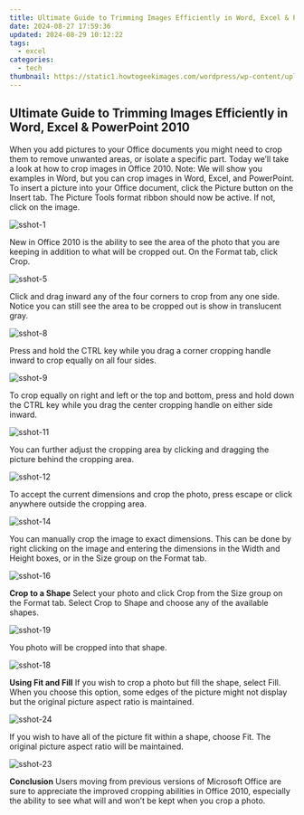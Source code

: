 ```yaml
---
title: Ultimate Guide to Trimming Images Efficiently in Word, Excel & PowerPoint 2010
date: 2024-08-27 17:59:36
updated: 2024-08-29 10:12:22
tags:
  - excel
categories:
  - tech
thumbnail: https://static1.howtogeekimages.com/wordpress/wp-content/uploads/2010/06/sshot26.png
---
```


## Ultimate Guide to Trimming Images Efficiently in Word, Excel & PowerPoint 2010

When you add pictures to your Office documents you might need to crop them to remove unwanted areas, or isolate a specific part. Today we’ll take a look at how to crop images in Office 2010\. Note: We will show you examples in Word, but you can crop images in Word, Excel, and PowerPoint. To insert a picture into your Office document, click the Picture button on the Insert tab. The Picture Tools format ribbon should now be active. If not, click on the image. 

![sshot-1](https://static1.howtogeekimages.com/wordpress/wp-content/uploads/2010/06/sshot110.png) 

 New in Office 2010 is the ability to see the area of the photo that you are keeping in addition to what will be cropped out. On the Format tab, click Crop. 

![sshot-5](https://static1.howtogeekimages.com/wordpress/wp-content/uploads/2010/06/sshot52.png) 

 Click and drag inward any of the four corners to crop from any one side. Notice you can still see the area to be cropped out is show in translucent gray. 

![sshot-8](https://static1.howtogeekimages.com/wordpress/wp-content/uploads/2010/06/sshot82.png) 

 Press and hold the CTRL key while you drag a corner cropping handle inward to crop equally on all four sides. 

![sshot-9](https://static1.howtogeekimages.com/wordpress/wp-content/uploads/2010/06/sshot92.png) 

 To crop equally on right and left or the top and bottom, press and hold down the CTRL key while you drag the center cropping handle on either side inward. 

![sshot-11](https://static1.howtogeekimages.com/wordpress/wp-content/uploads/2010/06/sshot112.png) 

 You can further adjust the cropping area by clicking and dragging the picture behind the cropping area. 

![sshot-12](https://static1.howtogeekimages.com/wordpress/wp-content/uploads/2010/06/sshot122.png) 

 To accept the current dimensions and crop the photo, press escape or click anywhere outside the cropping area. 

![sshot-14](https://static1.howtogeekimages.com/wordpress/wp-content/uploads/2010/06/sshot142.png) 

 You can manually crop the image to exact dimensions. This can be done by right clicking on the image and entering the dimensions in the Width and Height boxes, or in the Size group on the Format tab. 

![sshot-16](https://static1.howtogeekimages.com/wordpress/wp-content/uploads/2010/06/sshot161.png) 

**Crop to a Shape** Select your photo and click Crop from the Size group on the Format tab. Select Crop to Shape and choose any of the available shapes. 

![sshot-19](https://static1.howtogeekimages.com/wordpress/wp-content/uploads/2010/06/sshot192.png) 

 You photo will be cropped into that shape. 

![sshot-18](https://static1.howtogeekimages.com/wordpress/wp-content/uploads/2010/06/sshot182.png) 

**Using Fit and Fill** If you wish to crop a photo but fill the shape, select Fill. When you choose this option, some edges of the picture might not display but the original picture aspect ratio is maintained. 

![sshot-24](https://static1.howtogeekimages.com/wordpress/wp-content/uploads/2010/06/sshot241.png) 

 If you wish to have all of the picture fit within a shape, choose Fit. The original picture aspect ratio will be maintained. 

![sshot-23](https://static1.howtogeekimages.com/wordpress/wp-content/uploads/2010/06/sshot231.png) 

**Conclusion** Users moving from previous versions of Microsoft Office are sure to appreciate the improved cropping abilities in Office 2010, especially the ability to see what will and won’t be kept when you crop a photo.

<ins class="adsbygoogle"
     style="display:block"
     data-ad-format="autorelaxed"
     data-ad-client="ca-pub-7571918770474297"
     data-ad-slot="1223367746"></ins>



<ins class="adsbygoogle"
     style="display:block"
     data-ad-client="ca-pub-7571918770474297"
     data-ad-slot="8358498916"
     data-ad-format="auto"
     data-full-width-responsive="true"></ins>
